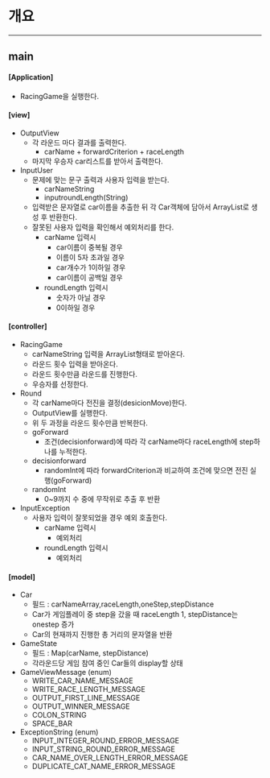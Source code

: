 # 개요

---
## main
#### [Application]
  - RacingGame을 실행한다.
#### [view]
  - OutputView
    - 각 라운드 마다 결과를 출력한다.
      - carName + forwardCriterion + raceLength
    - 마지막 우승자 car리스트를 받아서 출력한다.
  - InputUser
    - 문제에 맞는 문구 출력과 사용자 입력을 받는다.
      - carNameString
      - inputroundLength(String)
    - 입력받은 문자열로 car이름을 추출한 뒤 각 Car객체에 담아서 ArrayList로 생성 후 반환한다.
    - 잘못된 사용자 입력을 확인해서 예외처리를 한다.
      - carName 입력시
          - car이름이 중복될 경우
          - 이름이 5자 초과일 경우
          - car개수가 1이하일 경우
          - car이름이 공백일 경우
      - roundLength 입력시
          - 숫자가 아닐 경우
          - 0이하일 경우
#### [controller]
  - RacingGame
    - carNameString 입력을 ArrayList<Car>형태로 받아온다.
    - 라운드 횟수 입력을 받아온다.
    - 라운드 횟수만큼 라운드를 진행한다.
    - 우승자를 선정한다.
  - Round
    - 각 carName마다 전진을 결정(desicionMove)한다.
    - OutputView를 실행한다.
    - 위 두 과정을 라운드 횟수만큼 반복한다.
    - goForward
      - 조건(decisionforward)에 따라 각 carName마다 raceLength에 step하나를 누적한다.
    - decisionforward
      - randomInt에 따라 forwardCriterion과 비교하여 조건에 맞으면 전진 실행(goForward)
    - randomInt
      - 0~9까지 수 중에 무작위로 추출 후 반환
  - InputException
    - 사용자 입력이 잘못되었을 경우 예외 호출한다.
      - carName 입력시
        - 예외처리
      - roundLength 입력시
        - 예외처리
#### [model]
  - Car
    - 필드 : carNameArray,raceLength,oneStep,stepDistance
    - Car가 게임플레이 중 step을 갔을 때 raceLength 1, stepDistance는 onestep 증가
    - Car의 현재까지 진행한 총 거리의 문자열을 반환
  - GameState
    - 필드 : Map(carName, stepDistance)
    - 각라운드당 게임 참여 중인 Car들의 display할 상태
  - GameViewMessage (enum)
    - WRITE_CAR_NAME_MESSAGE
    - WRITE_RACE_LENGTH_MESSAGE
    - OUTPUT_FIRST_LINE_MESSAGE
    - OUTPUT_WINNER_MESSAGE
    - COLON_STRING
    - SPACE_BAR
  - ExceptionString (enum)
    - INPUT_INTEGER_ROUND_ERROR_MESSAGE
    - INPUT_STRING_ROUND_ERROR_MESSAGE
    - CAR_NAME_OVER_LENGTH_ERROR_MESSAGE
    - DUPLICATE_CAT_NAME_ERROR_MESSAGE